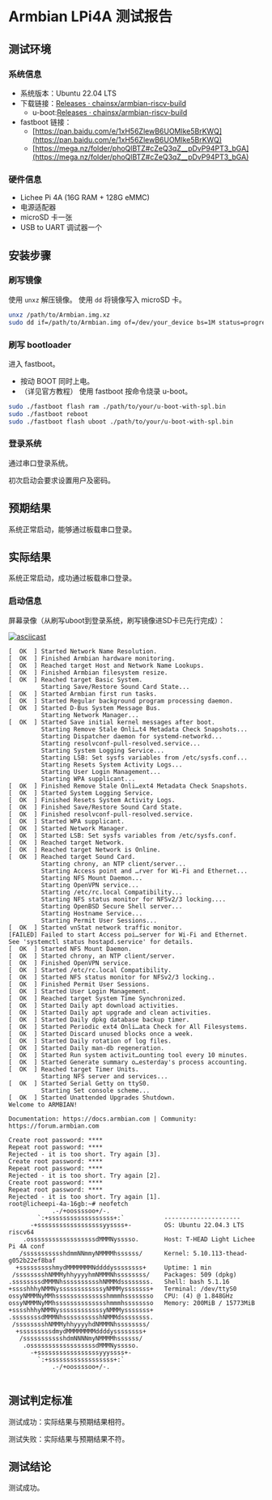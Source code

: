 # Armbian LPi4A 测试报告

## 测试环境

### 系统信息

- 系统版本：Ubuntu 22.04 LTS 
- 下载链接：[Releases · chainsx/armbian-riscv-build](https://github.com/chainsx/armbian-riscv-build/releases)
  - u-boot:[Releases · chainsx/armbian-riscv-build](https://github.com/chainsx/armbian-riscv-build/releases)
- fastboot 链接：
  - [https://pan.baidu.com/e/1xH56ZlewB6UOMlke5BrKWQ](https://pan.baidu.com/e/1xH56ZlewB6UOMlke5BrKWQ)
  - [https://mega.nz/folder/phoQlBTZ#cZeQ3qZ__pDvP94PT3_bGA](https://mega.nz/folder/phoQlBTZ#cZeQ3qZ__pDvP94PT3_bGA)

### 硬件信息

- Lichee Pi 4A (16G RAM + 128G eMMC)
- 电源适配器
- microSD 卡一张
- USB to UART 调试器一个

## 安装步骤

### 刷写镜像

使用 `unxz` 解压镜像。
使用 `dd` 将镜像写入 microSD 卡。

```bash
unxz /path/to/Armbian.img.xz
sudo dd if=/path/to/Armbian.img of=/dev/your_device bs=1M status=progress
```

### 刷写 bootloader

进入 fastboot。

- 按动 BOOT 同时上电。
- （详见官方教程）
  使用 fastboot 按命令烧录 u-boot。

```bash
sudo ./fastboot flash ram ./path/to/your/u-boot-with-spl.bin
sudo ./fastboot reboot
sudo ./fastboot flash uboot ./path/to/your/u-boot-with-spl.bin
```

### 登录系统

通过串口登录系统。

初次启动会要求设置用户及密码。

## 预期结果

系统正常启动，能够通过板载串口登录。

## 实际结果

系统正常启动，成功通过板载串口登录。

### 启动信息

屏幕录像（从刷写uboot到登录系统，刷写镜像进SD卡已先行完成）：

[![asciicast](https://asciinema.org/a/iqZzdZPNfgzAo3RiIYRjk1TU3.svg)](https://asciinema.org/a/iqZzdZPNfgzAo3RiIYRjk1TU3)

```log
[  OK  ] Started Network Name Resolution.
[  OK  ] Finished Armbian hardware monitoring.
[  OK  ] Reached target Host and Network Name Lookups.
[  OK  ] Finished Armbian filesystem resize.
[  OK  ] Reached target Basic System.
         Starting Save/Restore Sound Card State...
[  OK  ] Started Armbian first run tasks.
[  OK  ] Started Regular background program processing daemon.
[  OK  ] Started D-Bus System Message Bus.
         Starting Network Manager...
[  OK  ] Started Save initial kernel messages after boot.
         Starting Remove Stale Onli…t4 Metadata Check Snapshots...
         Starting Dispatcher daemon for systemd-networkd...
         Starting resolvconf-pull-resolved.service...
         Starting System Logging Service...
         Starting LSB: Set sysfs variables from /etc/sysfs.conf...
         Starting Resets System Activity Logs...
         Starting User Login Management...
         Starting WPA supplicant...
[  OK  ] Finished Remove Stale Onli…ext4 Metadata Check Snapshots.
[  OK  ] Started System Logging Service.
[  OK  ] Finished Resets System Activity Logs.
[  OK  ] Finished Save/Restore Sound Card State.
[  OK  ] Finished resolvconf-pull-resolved.service.
[  OK  ] Started WPA supplicant.
[  OK  ] Started Network Manager.
[  OK  ] Started LSB: Set sysfs variables from /etc/sysfs.conf.
[  OK  ] Reached target Network.
[  OK  ] Reached target Network is Online.
[  OK  ] Reached target Sound Card.
         Starting chrony, an NTP client/server...
         Starting Access point and …rver for Wi-Fi and Ethernet...
         Starting NFS Mount Daemon...
         Starting OpenVPN service...
         Starting /etc/rc.local Compatibility...
         Starting NFS status monitor for NFSv2/3 locking....
         Starting OpenBSD Secure Shell server...
         Starting Hostname Service...
         Starting Permit User Sessions...
[  OK  ] Started vnStat network traffic monitor.
[FAILED] Failed to start Access poi…server for Wi-Fi and Ethernet.
See 'systemctl status hostapd.service' for details.
[  OK  ] Started NFS Mount Daemon.
[  OK  ] Started chrony, an NTP client/server.
[  OK  ] Finished OpenVPN service.
[  OK  ] Started /etc/rc.local Compatibility.
[  OK  ] Started NFS status monitor for NFSv2/3 locking..
[  OK  ] Finished Permit User Sessions.
[  OK  ] Started User Login Management.
[  OK  ] Reached target System Time Synchronized.
[  OK  ] Started Daily apt download activities.
[  OK  ] Started Daily apt upgrade and clean activities.
[  OK  ] Started Daily dpkg database backup timer.
[  OK  ] Started Periodic ext4 Onli…ata Check for All Filesystems.
[  OK  ] Started Discard unused blocks once a week.
[  OK  ] Started Daily rotation of log files.
[  OK  ] Started Daily man-db regeneration.
[  OK  ] Started Run system activit…ounting tool every 10 minutes.
[  OK  ] Started Generate summary o…esterday's process accounting.
[  OK  ] Reached target Timer Units.
         Starting NFS server and services...
[  OK  ] Started Serial Getty on ttyS0.
         Starting Set console scheme...
[  OK  ] Started Unattended Upgrades Shutdown.
Welcome to ARMBIAN! 

Documentation: https://docs.armbian.com | Community: https://forum.armbian.com

Create root password: ****
Repeat root password: ****
Rejected - it is too short. Try again [3].
Create root password: ****
Repeat root password: ****
Rejected - it is too short. Try again [2].
Create root password: ****
Repeat root password: ****
Rejected - it is too short. Try again [1].
root@licheepi-4a-16gb:~# neofetch
            .-/+oossssoo+/-.                                                    
        `:+ssssssssssssssssss+:`           --------------------- 
      -+ssssssssssssssssssyyssss+-         OS: Ubuntu 22.04.3 LTS riscv64 
    .ossssssssssssssssssdMMMNysssso.       Host: T-HEAD Light Lichee Pi 4A conf 
   /ssssssssssshdmmNNmmyNMMMMhssssss/      Kernel: 5.10.113-thead-g052b22ef8baf 
  +ssssssssshmydMMMMMMMNddddyssssssss+     Uptime: 1 min 
 /sssssssshNMMMyhhyyyyhmNMMMNhssssssss/    Packages: 509 (dpkg) 
.ssssssssdMMMNhsssssssssshNMMMdssssssss.   Shell: bash 5.1.16 
+sssshhhyNMMNyssssssssssssyNMMMysssssss+   Terminal: /dev/ttyS0 
ossyNMMMNyMMhsssssssssssssshmmmhssssssso   CPU: (4) @ 1.848GHz 
ossyNMMMNyMMhsssssssssssssshmmmhssssssso   Memory: 200MiB / 15773MiB 
+sssshhhyNMMNyssssssssssssyNMMMysssssss+
.ssssssssdMMMNhsssssssssshNMMMdssssssss.                           
 /sssssssshNMMMyhhyyyyhdNMMMNhssssssss/                            
  +sssssssssdmydMMMMMMMMddddyssssssss+
   /ssssssssssshdmNNNNmyNMMMMhssssss/                
    .ossssssssssssssssssdMMMNysssso.                 
      -+sssssssssssssssssyyyssss+-                   
        `:+ssssssssssssssssss+:`                     
            .-/+oossssoo+/-.


```

## 测试判定标准

测试成功：实际结果与预期结果相符。

测试失败：实际结果与预期结果不符。

## 测试结论

测试成功。